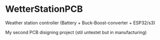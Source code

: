 # WetterStationPCB
Weather station controller (Battery + Buck-Boost-converter + ESP32/s3)

My second PCB disigning project (stil untestet but in manufacturing)
